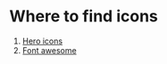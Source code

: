 # Where to find icons

1. [Hero icons](https://heroicons.com/)
2. [Font awesome](https://fontawesome.com/v5.15/icons?d=gallery&p=2)
